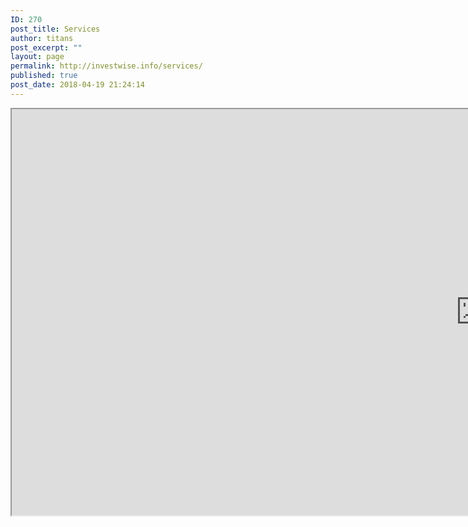 ```yaml
---
ID: 270
post_title: Services
author: titans
post_excerpt: ""
layout: page
permalink: http://investwise.info/services/
published: true
post_date: 2018-04-19 21:24:14
---
```

<iframe src="https://public.tableau.com/shared/KFBFG87T8?:showVizHome=no&amp;:embed=true" width="1500" height="650"></iframe>